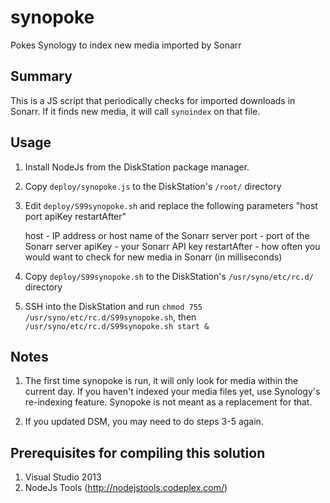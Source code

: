 # synopoke
Pokes Synology to index new media imported by Sonarr

Summary
-------

This is a JS script that periodically checks for imported downloads in Sonarr. If it finds new media,
it will call ``synoindex`` on that file.

Usage
-----

1. Install NodeJs from the DiskStation package manager.

2. Copy ``deploy/synopoke.js`` to the DiskStation's ``/root/`` directory

3. Edit ``deploy/S99synopoke.sh`` and replace the following parameters "host port apiKey restartAfter" 

   host - IP address or host name of the Sonarr server
   port - port of the Sonarr server
   apiKey - your Sonarr API key
   restartAfter - how often you would want to check for new media in Sonarr (in milliseconds)

4. Copy ``deploy/S99synopoke.sh`` to the DiskStation's ``/usr/syno/etc/rc.d/`` directory

5. SSH into the DiskStation and run ``chmod 755 /usr/syno/etc/rc.d/S99synopoke.sh``,
   then ``/usr/syno/etc/rc.d/S99synopoke.sh start &``

Notes
-----

1. The first time synopoke is run, it will only look for media within the current day. If you haven't indexed
   your media files yet, use Synology's re-indexing feature. Synopoke is not meant as a replacement for that.

2. If you updated DSM, you may need to do steps 3-5 again.

Prerequisites for compiling this solution
---------------------------------------
1. Visual Studio 2013
2. NodeJs Tools (http://nodejstools.codeplex.com/)